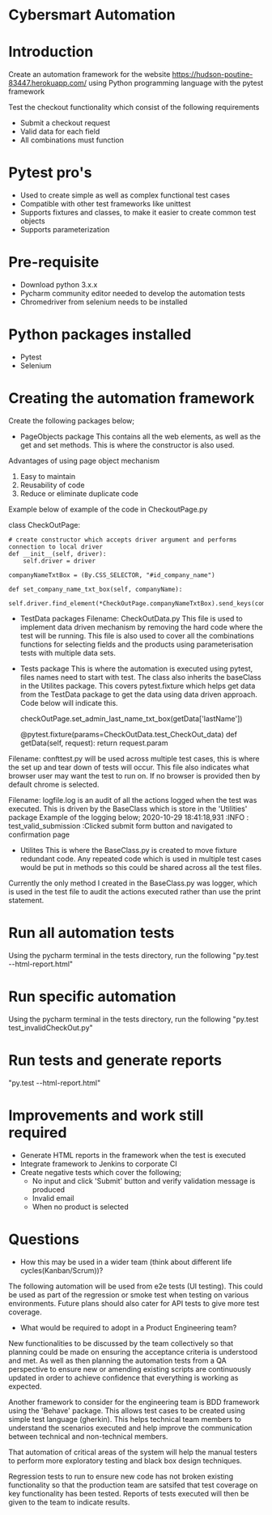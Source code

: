 # Cybersmart Automation

# Introduction
Create an automation framework for the website https://hudson-poutine-83447.herokuapp.com/ using Python programming language with the pytest framework

Test the checkout functionality which consist of the following requirements
-	Submit a checkout request
-	Valid data for each field
-	All combinations must function

# Pytest pro's
- Used to create simple as well as complex functional test cases
- Compatible  with other test frameworks like unittest
- Supports fixtures and classes, to make it easier to create common test objects
- Supports parameterization

# Pre-requisite 
- Download python 3.x.x
- Pycharm community editor needed to develop the automation tests
- Chromedriver from selenium needs to be installed

# Python packages installed
- Pytest
- Selenium

# Creating the automation framework
Create the following packages below;

- PageObjects package
This contains all the web elements, as well as the get and set methods. This is where the constructor is also used.

Advantages of using page object mechanism
1. Easy to maintain
2. Reusability of code
3. Reduce or eliminate duplicate code
 
Example below of example of the code in CheckoutPage.py
 
 class CheckOutPage:

    # create constructor which accepts driver argument and performs connection to local driver
    def __init__(self, driver):
        self.driver = driver

    companyNameTxtBox = (By.CSS_SELECTOR, "#id_company_name")

    def set_company_name_txt_box(self, companyName):
        self.driver.find_element(*CheckOutPage.companyNameTxtBox).send_keys(companyName)

 - TestData packages
 Filename: CheckOutData.py
 This file is used to implement data driven mechanism by removing the hard code where the test will be running.
 This file is also used to cover all the combinations functions for selecting fields and the products using parameterisation tests with multiple data sets.
                          
- Tests package 
This is where the automation is executed using pytest, files names need to start with test. The class also inherits the baseClass in the Utilites package.
This covers pytest.fixture which helps get data from the TestData package to get the data using data driven approach. Code below will indicate this.

  checkOutPage.set_admin_last_name_txt_box(getData['lastName'])
  
    @pytest.fixture(params=CheckOutData.test_CheckOut_data)
    def getData(self, request):
        return request.param
        
Filename: confttest.py will be used across multiple test cases, this is where the set up and tear down of tests will occur. This file also indicates what browser user may want the test to run on.
If no browser is provided then by default chrome is selected.
  
Filename: logfile.log is an audit of all the actions logged when the test was executed. This is driven by the BaseClass which is store in the 'Utilities' package
Example of the logging below;
2020-10-29 18:41:18,931 :INFO : test_valid_submission :Clicked submit form button and navigated to confirmation page
  
- Utilites
This is where the BaseClass.py is created to move fixture redundant code. Any repeated code which is used in multiple test cases would be put in methods so this could be shared across all the test files.
  
Currently the only method I created in the BaseClass.py was logger, which is used in the test file to audit the actions executed rather than use the print statement.

# Run all automation tests
Using the pycharm terminal in the tests directory, run the following "py.test --html-report.html"

# Run specific automation 
Using the pycharm terminal in the tests directory, run the following "py.test test_invalidCheckOut.py"

# Run tests and generate reports
"py.test --html-report.html"

# Improvements and work still required
- Generate HTML reports in the framework when the test is executed
- Integrate framework to Jenkins to corporate CI
- Create negative tests which cover the following;
  - No input and click 'Submit' button and verify validation message is produced
  - Invalid email
  - When no product is selected
  
# Questions
-	How this may be used in a wider team (think about different life cycles(Kanban/Scrum))?

The following automation will be used from e2e tests (UI testing). This could be used as part of the regression or smoke test when testing on various environments.
Future plans should also cater for API tests to give more test coverage.

-	What would be required to adopt in a Product Engineering team?

New functionalities to be discussed by the team collectively so that planning could be made on ensuring the acceptance criteria is understood and met. As well as then planning the automation tests from a QA perspective to ensure new or amending existing scripts are continuously updated in order to achieve confidence that everything is working as expected.

Another framework to consider for the engineering team is BDD framework using the 'Behave' package. This allows test cases to be created using simple test language (gherkin). This helps technical team members to understand the scenarios executed and help improve the communication between technical and non-technical members.

That automation of critical areas of the system will help the manual testers to perform more exploratory testing and black box design techniques.

Regression tests to run to ensure new code has not broken existing functionality so that the production team are satsifed that test coverage on key functionality has been tested. Reports of tests executed will then be given to the team to indicate results.


